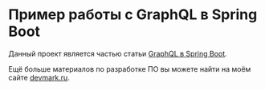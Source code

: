 # Пример работы с GraphQL в Spring Boot
Данный проект является частью статьи [GraphQL в Spring Boot](spring-boot-graphql-example).

Ещё больше материалов по разработке ПО вы можете найти на моём сайте [devmark.ru](https://devmark.ru/).
